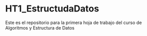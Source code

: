 # HT1_EstructudaDatos
Este es el repositorio para la primera hoja de trabajo del curso de Algoritmos y Estructura de Datos
